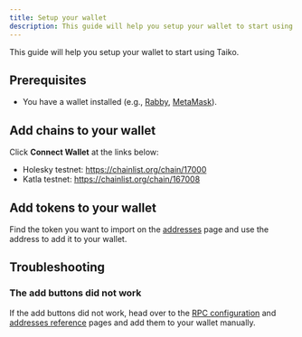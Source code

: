 ```yaml
---
title: Setup your wallet
description: This guide will help you setup your wallet to start using Taiko.
---
```


This guide will help you setup your wallet to start using Taiko.

## Prerequisites

- You have a wallet installed (e.g., [Rabby](https://rabby.io/), [MetaMask](https://metamask.io/)).

## Add chains to your wallet

Click **Connect Wallet** at the links below:

- Holesky testnet: https://chainlist.org/chain/17000
- Katla testnet: https://chainlist.org/chain/167008

## Add tokens to your wallet

Find the token you want to import on the [addresses](/network-reference/addresses) page and use the address to add it to your wallet.

## Troubleshooting

### The add buttons did not work

If the add buttons did not work, head over to the [RPC configuration](/network-reference/rpc-configuration) and [addresses reference](/network-reference/addresses) pages and add them to your wallet manually.
